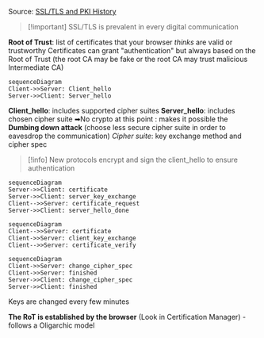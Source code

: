 
Source: [SSL/TLS and PKI History](https://www.feistyduck.com/ssl-tls-and-pki-history/)

>[!important] SSL/TLS is prevalent in every digital communication

**Root of Trust**: list of certificates that your browser *thinks* are valid or trustworthy
Certificates can grant "authentication" but always based on the Root of Trust (the root CA may be fake or the root CA may trust malicious Intermediate CA)

```mermaid
sequenceDiagram
Client->>Server: Client_hello
Server->>Client: Server_hello
```
**Client_hello**: includes supported cipher suites
**Server_hello**: includes chosen cipher suite
➡No crypto at this point : makes it possible the **Dumbing down attack** (choose less secure cipher suite in order to eavesdrop the communication)
*Cipher suite*: key exchange method and cipher spec

>[!info] New protocols encrypt and sign the client_hello to ensure authentication


```mermaid
sequenceDiagram
Server->>Client: certificate
Server->>Client: server_key_exchange
Client-->>Server: certificate_request
Server->>Client: server_hello_done
```

```mermaid
sequenceDiagram
Client-->>Server: certificate
Client->>Server: client_key_exchange
Client-->>Server: certificate_verify
```
```mermaid
sequenceDiagram
Client->>Server: change_cipher_spec
Client->>Server: finished
Server->>Client: change_cipher_spec
Server->>Client: finished
```
Keys are changed every few minutes

**The RoT is established by the browser** (Look in Certification Manager) - follows a Oligarchic model